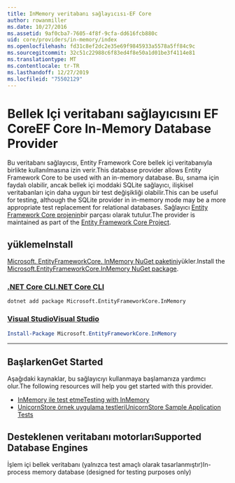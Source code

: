 ```yaml
---
title: InMemory veritabanı sağlayıcısı-EF Core
author: rowanmiller
ms.date: 10/27/2016
ms.assetid: 9af0cba7-7605-4f8f-9cfa-dd616fcb880c
uid: core/providers/in-memory/index
ms.openlocfilehash: fd31c8ef2dc2e35e69f9845933a5578a5ff84c9c
ms.sourcegitcommit: 32c51c22988c6f83ed4f8e50a1d01be3f4114e81
ms.translationtype: MT
ms.contentlocale: tr-TR
ms.lasthandoff: 12/27/2019
ms.locfileid: "75502129"
---
```

# <a name="ef-core-in-memory-database-provider"></a><span data-ttu-id="79d73-102">Bellek Içi veritabanı sağlayıcısını EF Core</span><span class="sxs-lookup"><span data-stu-id="79d73-102">EF Core In-Memory Database Provider</span></span>

<span data-ttu-id="79d73-103">Bu veritabanı sağlayıcısı, Entity Framework Core bellek içi veritabanıyla birlikte kullanılmasına izin verir.</span><span class="sxs-lookup"><span data-stu-id="79d73-103">This database provider allows Entity Framework Core to be used with an in-memory database.</span></span> <span data-ttu-id="79d73-104">Bu, sınama için faydalı olabilir, ancak bellek içi moddaki SQLite sağlayıcı, ilişkisel veritabanları için daha uygun bir test değişikliği olabilir.</span><span class="sxs-lookup"><span data-stu-id="79d73-104">This can be useful for testing, although the SQLite provider in in-memory mode may be a more appropriate test replacement for relational databases.</span></span> <span data-ttu-id="79d73-105">Sağlayıcı [Entity Framework Core projenin](https://github.com/aspnet/EntityFrameworkCore)bir parçası olarak tutulur.</span><span class="sxs-lookup"><span data-stu-id="79d73-105">The provider is maintained as part of the [Entity Framework Core Project](https://github.com/aspnet/EntityFrameworkCore).</span></span>

## <a name="install"></a><span data-ttu-id="79d73-106">yükleme</span><span class="sxs-lookup"><span data-stu-id="79d73-106">Install</span></span>

<span data-ttu-id="79d73-107">[Microsoft. EntityFrameworkCore. InMemory NuGet paketini](https://www.nuget.org/packages/Microsoft.EntityFrameworkCore.InMemory/)yükler.</span><span class="sxs-lookup"><span data-stu-id="79d73-107">Install the [Microsoft.EntityFrameworkCore.InMemory NuGet package](https://www.nuget.org/packages/Microsoft.EntityFrameworkCore.InMemory/).</span></span>

### <a name="net-core-clitabdotnet-core-cli"></a>[<span data-ttu-id="79d73-108">.NET Core CLI</span><span class="sxs-lookup"><span data-stu-id="79d73-108">.NET Core CLI</span></span>](#tab/dotnet-core-cli)

```dotnetcli
dotnet add package Microsoft.EntityFrameworkCore.InMemory
```

### <a name="visual-studiotabvs"></a>[<span data-ttu-id="79d73-109">Visual Studio</span><span class="sxs-lookup"><span data-stu-id="79d73-109">Visual Studio</span></span>](#tab/vs)

``` powershell
Install-Package Microsoft.EntityFrameworkCore.InMemory
```

***

## <a name="get-started"></a><span data-ttu-id="79d73-110">Başlarken</span><span class="sxs-lookup"><span data-stu-id="79d73-110">Get Started</span></span>

<span data-ttu-id="79d73-111">Aşağıdaki kaynaklar, bu sağlayıcıyı kullanmaya başlamanıza yardımcı olur.</span><span class="sxs-lookup"><span data-stu-id="79d73-111">The following resources will help you get started with this provider.</span></span>

* [<span data-ttu-id="79d73-112">InMemory ile test etme</span><span class="sxs-lookup"><span data-stu-id="79d73-112">Testing with InMemory</span></span>](../../miscellaneous/testing/in-memory.md)
* [<span data-ttu-id="79d73-113">UnicornStore örnek uygulama testleri</span><span class="sxs-lookup"><span data-stu-id="79d73-113">UnicornStore Sample Application Tests</span></span>](https://github.com/rowanmiller/UnicornStore/blob/master/UnicornStore/src/UnicornStore.Tests/Controllers/ShippingControllerTests.cs)

## <a name="supported-database-engines"></a><span data-ttu-id="79d73-114">Desteklenen veritabanı motorları</span><span class="sxs-lookup"><span data-stu-id="79d73-114">Supported Database Engines</span></span>

<span data-ttu-id="79d73-115">İşlem içi bellek veritabanı (yalnızca test amaçlı olarak tasarlanmıştır)</span><span class="sxs-lookup"><span data-stu-id="79d73-115">In-process memory database (designed for testing purposes only)</span></span>
